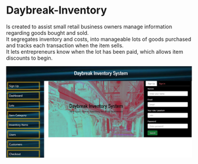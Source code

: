# Daybreak-Inventory


Is created to assist small retail business owners manage information regarding goods bought and sold.  
It segregates inventory and costs, into manageable lots of goods purchased and tracks each transaction when the item sells.  
It lets entrepreneurs know when the lot has been paid, which allows item discounts to begin.


<img src="client/src/images/Daybreak_ScreenshotJPG.JPG">
